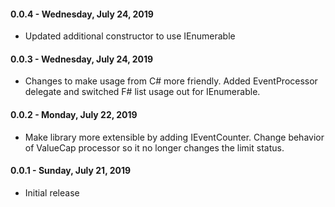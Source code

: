 #### 0.0.4 - Wednesday, July 24, 2019
* Updated additional constructor to use IEnumerable

#### 0.0.3 - Wednesday, July 24, 2019
* Changes to make usage from C# more friendly. Added EventProcessor delegate and switched F# list usage out for IEnumerable.

#### 0.0.2 - Monday, July 22, 2019
* Make library more extensible by adding IEventCounter. Change behavior of ValueCap processor so it no longer changes the limit status.

#### 0.0.1 - Sunday, July 21, 2019
* Initial release
